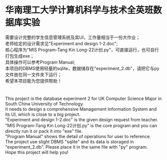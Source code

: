 华南理工大学计算机科学与技术全英班数据库实验  
=
需要设计完整的学生信息管理系统及其UI，工作量相当于一份大作业；  
老师给定的设计需求见"Experiment and design 1-2.doc";  
核心程序为"MIS Program-Tang Kin Long-22计创.py"，可直接运行，也可自行打包生成exe；  
具体操作可以参考Program Manual;  
本项目的DBMS使用轻量的sqlite，数据储存在"experiment_2.db"，请把它与py文件放在同一文件夹下运行；  
希望本项目能为您提供帮助！  
#
This project is the database experiment 2 for UK Computer Science Major in South China University of Technology.  
It needs to design a comprehensive Management Information System and its UI, which is close to a big project.  
"Experiment and design 1-2.doc" is the given design request from teacher.  
"MIS Program-Tang Kin Long-22计创.py" is the core program and you can directly run it or pack it into "exe" file.  
"Program Manual" shows the detail of operations for user to reference.  
The project use slight DBMS "sqlite" and its data is storaged in "experiment_2.db". Please place it in the same file with "py" program.  
Hope this project will help you!
